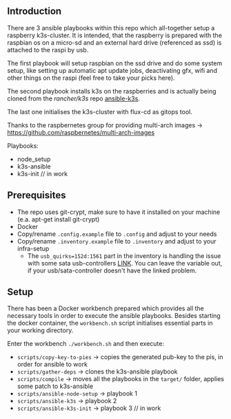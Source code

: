 ## Introduction
There are 3 ansible playbooks within this repo which all-together setup a raspberry k3s-cluster. 
It is intended, that the raspberry is prepared with the raspbian os on a micro-sd and an external 
hard drive (referenced as ssd) is attached to the raspi by usb. 

The first playbook will setup raspbian on the ssd drive and do some system setup, like setting up 
automatic apt update jobs, deactivating gfx, wifi and other things on the raspi (feel free to take your picks here).

The second playbook installs k3s on the raspberries and is actually being cloned from the _rancher/k3s_ repo 
[ansible-k3s](https://github.com/rancher/k3s/tree/master/contrib/ansible).

The last one initialises the k3s-cluster with flux-cd as gitops tool. 

Thanks to the raspbernetes group for providing multi-arch images -> https://github.com/raspbernetes/multi-arch-images

Playbooks:
* node_setup
* k3s-ansible
* k3s-init // in work

## Prerequisites
* The repo uses git-crypt, make sure to have it installed on your machine (e.a. apt-get install git-crypt)
* Docker
* Copy/rename `.config.example` file to `.config` and adjust to your needs
* Copy/rename `.inventory.example` file to `.inventory` and adjust to your infra-setup
    * The `usb_quirks=152d:1561` part in the inventory is handling the issue with some sata usb-controllers [LINK](https://www.raspberrypi.org/forums/viewtopic.php?t=245931). 
    You can leave the variable out, if your usb/sata-controller doesn't have the linked problem.

## Setup
There has been a Docker workbench prepared which provides all the necessary tools in order to execute the ansible 
playbooks. Besides starting the docker container, the `workbench.sh` script initialises essential parts in your 
working directory.

Enter the workbench `./workbench.sh` and then execute:
* `scripts/copy-key-to-pies` -> copies the generated pub-key to the pis, in order for ansible to work
* `scripts/gather-deps` -> clones the k3s-ansible playbook
* `scripts/compile` -> moves all the playbooks in the `target/` folder, applies some patch to k3s-ansible
* `scripts/ansible-node-setup` -> playbook 1
* `scripts/ansible-k3s` -> playbook 2
* `scripts/ansible-k3s-init` -> playbook 3  // in work